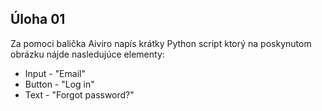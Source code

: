 ## Úloha 01

Za pomoci balička Aiviro napís krátky Python script ktorý na poskynutom obrázku nájde nasledujúce elementy:
  * Input - "Email"
  * Button - "Log in"
  * Text - "Forgot password?"
